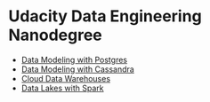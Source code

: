 # Udacity Data Engineering Nanodegree

* [Data Modeling with Postgres](data-modeling-with-postgres)
* [Data Modeling with Cassandra](data-modeling-with-cassandra)
* [Cloud Data Warehouses](cloud-data-warehouses)
* [Data Lakes with Spark](data-lakes-with-spark)
